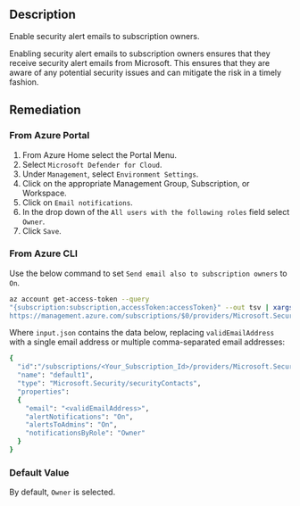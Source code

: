 ## Description

Enable security alert emails to subscription owners.

Enabling security alert emails to subscription owners ensures that they receive security alert emails from Microsoft. This ensures that they are aware of any potential security issues and can mitigate the risk in a timely fashion.

## Remediation

### From Azure Portal

1. From Azure Home select the Portal Menu.
2. Select `Microsoft Defender for Cloud`.
3. Under `Management`, select `Environment Settings`.
4. Click on the appropriate Management Group, Subscription, or Workspace.
5. Click on `Email notifications`.
6. In the drop down of the `All users with the following roles` field select `Owner`.
7. Click `Save`.

### From Azure CLI

Use the below command to set `Send email also to subscription owners` to `On`.

```bash
az account get-access-token --query
"{subscription:subscription,accessToken:accessToken}" --out tsv | xargs -L1 bash -c 'curl -X PUT -H "Authorization: Bearer $1" -H "Content-Type: application/json"
https://management.azure.com/subscriptions/$0/providers/Microsoft.Security/se curityContacts/default1?api-version=2017-08-01-preview -d@"input.json"'
```

Where `input.json` contains the data below, replacing `validEmailAddress` with a single email address or multiple comma-separated email addresses:

```bash
{
  "id":"/subscriptions/<Your_Subscription_Id>/providers/Microsoft.Security/securityC ontacts/default1",
  "name": "default1",
  "type": "Microsoft.Security/securityContacts",
  "properties":
  {
    "email": "<validEmailAddress>",
    "alertNotifications": "On",
    "alertsToAdmins": "On",
    "notificationsByRole": "Owner"
  }
}
```

### Default Value

By default, `Owner` is selected.
